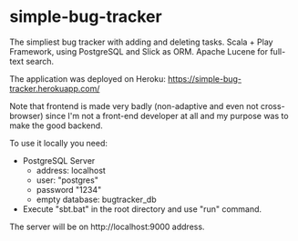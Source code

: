 # simple-bug-tracker
The simpliest bug tracker with adding and deleting tasks. Scala + Play Framework, using PostgreSQL and Slick as ORM. Apache Lucene for full-text search.

The application was deployed on Heroku: https://simple-bug-tracker.herokuapp.com/

Note that frontend is made very badly (non-adaptive and even not cross-browser) since I'm not a front-end developer at all and my purpose was to make the good backend.

To use it locally you need:
* PostgreSQL Server
  * address: localhost 
  * user: "postgres" 
  * password "1234"
  * empty database: bugtracker_db
* Execute "sbt.bat" in the root directory and use "run" command.

The server will be on http://localhost:9000 address.
